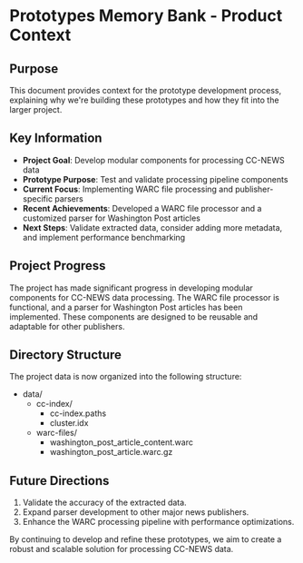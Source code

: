 # Prototypes Memory Bank - Product Context

## Purpose
This document provides context for the prototype development process, explaining why we're building these prototypes and how they fit into the larger project.

## Key Information
- **Project Goal**: Develop modular components for processing CC-NEWS data
- **Prototype Purpose**: Test and validate processing pipeline components
- **Current Focus**: Implementing WARC file processing and publisher-specific parsers
- **Recent Achievements**: Developed a WARC file processor and a customized parser for Washington Post articles
- **Next Steps**: Validate extracted data, consider adding more metadata, and implement performance benchmarking

## Project Progress
The project has made significant progress in developing modular components for CC-NEWS data processing. The WARC file processor is functional, and a parser for Washington Post articles has been implemented. These components are designed to be reusable and adaptable for other publishers.

## Directory Structure
The project data is now organized into the following structure:
- data/
  - cc-index/
    - cc-index.paths
    - cluster.idx
  - warc-files/
    - washington_post_article_content.warc
    - washington_post_article.warc.gz

## Future Directions
1. Validate the accuracy of the extracted data.
2. Expand parser development to other major news publishers.
3. Enhance the WARC processing pipeline with performance optimizations.

By continuing to develop and refine these prototypes, we aim to create a robust and scalable solution for processing CC-NEWS data.
